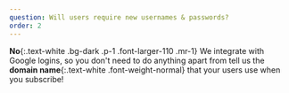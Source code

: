 ```yaml
---
question: Will users require new usernames & passwords?
order: 2
---
```

__No__{:.text-white .bg-dark .p-1 .font-larger-110 .mr-1} We integrate with Google logins, so you don't need to do anything apart from tell us the __domain name__{:.text-white .font-weight-normal} that your users use when you subscribe!